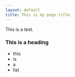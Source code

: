 ```yaml
---
layout: default
title: This is my page title
---
```


This is a test.

### This is a heading

- this
- is
- a
- list
